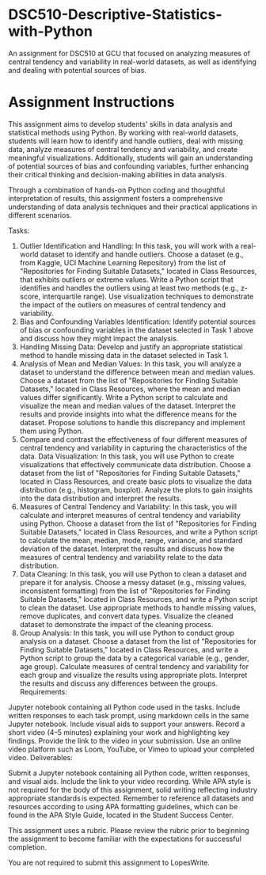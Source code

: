 # DSC510-Descriptive-Statistics-with-Python
 An assignment for DSC510 at GCU that focused on analyzing measures of central tendency and variability in real-world datasets, as well as identifying and dealing with potential sources of bias.

 # Assignment Instructions

This assignment aims to develop students' skills in data analysis and statistical methods using Python. By working with real-world datasets, students will learn how to identify and handle outliers, deal with missing data, analyze measures of central tendency and variability, and create meaningful visualizations. Additionally, students will gain an understanding of potential sources of bias and confounding variables, further enhancing their critical thinking and decision-making abilities in data analysis.

Through a combination of hands-on Python coding and thoughtful interpretation of results, this assignment fosters a comprehensive understanding of data analysis techniques and their practical applications in different scenarios.

Tasks:

1. Outlier Identification and Handling: In this task, you will work with a real-world dataset to identify and handle outliers. Choose a dataset (e.g., from Kaggle, UCI Machine Learning Repository) from the list of "Repositories for Finding Suitable Datasets," located in Class Resources, that exhibits outliers or extreme values. Write a Python script that identifies and handles the outliers using at least two methods (e.g., z-score, interquartile range). Use visualization techniques to demonstrate the impact of the outliers on measures of central tendency and variability.
2. Bias and Confounding Variables Identification: Identify potential sources of bias or confounding variables in the dataset selected in Task 1 above and discuss how they might impact the analysis.
3. Handling Missing Data: Develop and justify an appropriate statistical method to handle missing data in the dataset selected in Task 1.
4. Analysis of Mean and Median Values: In this task, you will analyze a dataset to understand the difference between mean and median values. Choose a dataset from the list of "Repositories for Finding Suitable Datasets," located in Class Resources, where the mean and median values differ significantly. Write a Python script to calculate and visualize the mean and median values of the dataset. Interpret the results and provide insights into what the difference means for the dataset. Propose solutions to handle this discrepancy and implement them using Python.
5. Compare and contrast the effectiveness of four different measures of central tendency and variability in capturing the characteristics of the data.
Data Visualization: In this task, you will use Python to create visualizations that effectively communicate data distribution. Choose a dataset from the list of "Repositories for Finding Suitable Datasets," located in Class Resources, and create basic plots to visualize the data distribution (e.g., histogram, boxplot). Analyze the plots to gain insights into the data distribution and interpret the results.
6. Measures of Central Tendency and Variability: In this task, you will calculate and interpret measures of central tendency and variability using Python. Choose a dataset from the list of "Repositories for Finding Suitable Datasets," located in Class Resources,  and write a Python script to calculate the mean, median, mode, range, variance, and standard deviation of the dataset. Interpret the results and discuss how the measures of central tendency and variability relate to the data distribution.
7. Data Cleaning: In this task, you will use Python to clean a dataset and prepare it for analysis. Choose a messy dataset (e.g., missing values, inconsistent formatting) from the list of "Repositories for Finding Suitable Datasets," located in Class Resources, and write a Python script to clean the dataset. Use appropriate methods to handle missing values, remove duplicates, and convert data types. Visualize the cleaned dataset to demonstrate the impact of the cleaning process.
8. Group Analysis: In this task, you will use Python to conduct group analysis on a dataset. Choose a dataset from the list of "Repositories for Finding Suitable Datasets," located in Class Resources, and write a Python script to group the data by a categorical variable (e.g., gender, age group). Calculate measures of central tendency and variability for each group and visualize the results using appropriate plots. Interpret the results and discuss any differences between the groups.
Requirements:

Jupyter notebook containing all Python code used in the tasks.
Include written responses to each task prompt, using markdown cells in the same Jupyter notebook.
Include visual aids to support your answers.
Record a short video (4–5 minutes) explaining your work and highlighting key findings. Provide the link to the video in your submission. Use an online video platform such as Loom, YouTube, or Vimeo to upload your completed video.
Deliverables:

Submit a Jupyter notebook containing all Python code, written responses, and visual aids.
Include the link to your video recording.
While APA style is not required for the body of this assignment, solid writing reflecting industry appropriate standards is expected. Remember to reference all datasets and resources according to using APA formatting guidelines, which can be found in the APA Style Guide, located in the Student Success Center.

This assignment uses a rubric. Please review the rubric prior to beginning the assignment to become familiar with the expectations for successful completion.

You are not required to submit this assignment to LopesWrite.
